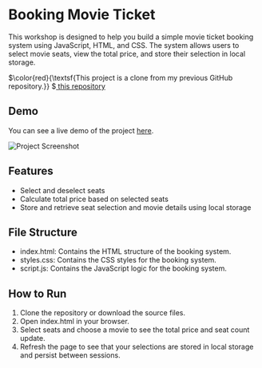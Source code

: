 # Booking Movie Ticket
  This workshop is designed to help you build a simple movie ticket booking system using JavaScript, HTML, and CSS. The system allows users to select movie seats, view the total price, and store their selection in local storage.

$\color{red}{\textsf{This project is a clone from my previous GitHub repository.}} $<a href="https://github.com/PharadolBrown/PortfolioJavascript/tree/main/BookingMovieTicket" traget="_blank">  this repository</a>

## Demo
You can see a live demo of the project [here](https://pharadol.github.io/booking-movie-ticket/).

![Project Screenshot](https://img5.pic.in.th/file/secure-sv1/BookingMovieTicket.png)

## Features
- Select and deselect seats
- Calculate total price based on selected seats
- Store and retrieve seat selection and movie details using local storage

## File Structure
- index.html: Contains the HTML structure of the booking system.
- styles.css: Contains the CSS styles for the booking system.
- script.js: Contains the JavaScript logic for the booking system.

## How to Run
1. Clone the repository or download the source files.
2. Open index.html in your browser.
3. Select seats and choose a movie to see the total price and seat count update.
4. Refresh the page to see that your selections are stored in local storage and persist between sessions.
